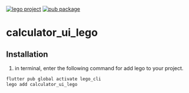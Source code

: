 [![lego project](https://img.shields.io/badge/powered%20by-lego-blue?logo=github)](https://github.com/melodysdreamj/lego)
[![pub package](https://img.shields.io/pub/v/calculator_ui_lego.svg)](https://pub.dartlang.org/packages/calculator_ui_lego)

# calculator_ui_lego

##  Installation
1. in terminal, enter the following command for add lego to your project.
```bash
flutter pub global activate lego_cli
lego add calculator_ui_lego
```
